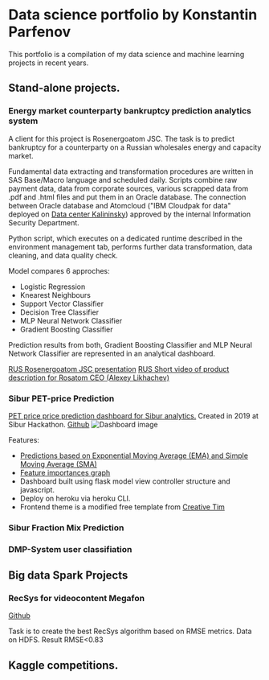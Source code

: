 # Data science portfolio by Konstantin Parfenov

This portfolio is a compilation of my data science and machine learning projects in recent years.

## Stand-alone projects.
### Energy market counterparty bankruptcy prediction analytics system 
A client for this project is Rosenergoatom JSC. The task is to predict bankruptcy for a counterparty on a Russian wholesales energy and capacity market. 

Fundamental data extracting and transformation procedures are written in SAS Base/Macro language and scheduled daily. Scripts combine raw payment data, data from corporate sources, various scrapped data from .pdf and .html files and put them in an Oracle database. The connection between Oracle database and Atomcloud ("IBM Cloudpak for data" deployed on [Data center Kalininsky](https://www.rosenergoatom.ru/stations_projects/opornyy-tsod/)) approved by the internal Information Security Department.

Python script, which executes on a dedicated runtime described in the environment management tab, performs further data transformation, data cleaning, and data quality check. 

Model compares 6 approches:

* Logistic Regression
* Knearest Neighbours
* Support Vector Classifier
* Decision Tree Classifier
* MLP Neural Network Classifier
* Gradient Boosting Classifier

Prediction results from both, Gradient Boosting Classifier and MLP Neural Network Classifier are represented in an analytical dashboard.

[RUS Rosenergoatom JSC presentation](https://github.com/Konstantin-Parfenov/Konstantin-Parfenov.github.io/files/6722061/_._.pptx)
[RUS Short video of product description for Rosatom CEO (Alexey Likhachev)](https://user-images.githubusercontent.com/6107160/123541038-e5547000-d74a-11eb-9464-9e36329f4a12.mp4)

### Sibur PET-price Prediction
[PET price price prediction dashboard for Sibur analytics.](https://siburdashboard.herokuapp.com/#)  Created in 2019 at Sibur Hackathon. 
[Github](https://github.com/Konstantin-Parfenov/Sibur_dashboard)
![Dashboard image](https://user-images.githubusercontent.com/6107160/123554092-266a7580-d787-11eb-9ede-6b09d4d6df0a.jpg)


Features:

* [Predictions based on Exponential Moving Average (EMA) and Simple Moving Average (SMA)](https://siburdashboard.herokuapp.com/forecast_chart/EMA)
* [Feature importances graph](https://siburdashboard.herokuapp.com/forecast_pie)
* Dashboard built using flask model view controller structure and javascript.
* Deploy on heroku via heroku CLI.
* Frontend theme is a modified free template from [Creative Tim](https://www.creative-tim.com/)

### Sibur Fraction Mix Prediction

### DMP-System user classifiation


## 

## Big data Spark Projects

### RecSys for videocontent Megafon

[Github](https://github.com/Konstantin-Parfenov/RMSE_rec_sys/blob/main/Rec_sys.ipynb)

Task is to create the best RecSys algorithm based on RMSE metrics.
Data on HDFS. Result RMSE<0.83

### 

## Kaggle competitions.








